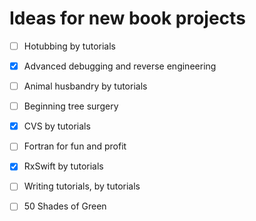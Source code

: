 # Ideas for new book projects

- [ ] Hotubbing by tutorials
- [x] Advanced debugging and reverse engineering
- [ ] Animal husbandry by tutorials
- [ ] Beginning tree surgery
- [X] CVS by tutorials
- [ ] Fortran for fun and profit
- [x] RxSwift by tutorials
- [ ] Writing tutorials, by tutorials
- [ ] 50 Shades of Green

